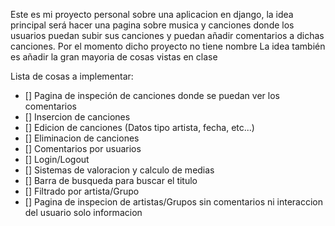 Este es mi proyecto personal sobre una aplicacion en django, la idea principal será hacer una pagina sobre musica y canciones donde los usuarios puedan subir sus canciones y puedan añadir comentarios a dichas canciones. 
Por el momento dicho proyecto no tiene nombre
La idea también es añadir la gran mayoria de cosas vistas en clase

Lista de cosas a implementar:
- [] Pagina de inspeción de canciones donde se puedan ver los comentarios
- [] Insercion de canciones
- [] Edicion de canciones (Datos tipo artista, fecha, etc...)
- [] Eliminacion de canciones
- [] Comentarios por usuarios
- [] Login/Logout
- [] Sistemas de valoracion y calculo de medias
- [] Barra de busqueda para buscar el titulo
- [] Filtrado por artista/Grupo
- [] Pagina de inspecion de artistas/Grupos sin comentarios ni interaccion del usuario solo informacion